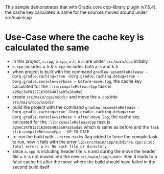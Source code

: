 This sample demonstrates that with Gradle core cpp-library plugin (v7.6.4), the cache key calculated is same for the sources moved around under src/main/cpp

# Use-Case where the cache key is calculated the same 
- in this project, `a.cpp`, `b.cpp`, `a.h`, `b.h` are under `src/main/cpp` initially
- `a.cpp` includes `a.h` & `b.cpp` includes both `a.h` and `b.h`
- when project is built with the command `gradlew assembleRelease -Dorg.gradle.caching=true -Dorg.gradle.caching.debug=true -Dorg.gradle.console=verbose > before-move.log`, the cache key calculated for the `:lib:compileReleaseCpp` task is `a25ec34f8127163666403aa97a26ada8`
- create `src/main/cpp/subdir` and move the `a.cpp` into `src/main/cpp/subdir`
- build the project with the command `gradlew assembleRelease -Dorg.gradle.caching=true -Dorg.gradle.caching.debug=true -Dorg.gradle.console=verbose > after-move.log`, the cache key calcuated for the `:lib:compileReleaseCpp` task is `a25ec34f8127163666403aa97a26ada8` which is same as before and the `Task :lib:compileReleaseCpp - UP-TO-DATE`
- re-run the build with `--rerun-tasks` flag added to force the compile task to run, now it fails with the error `lib/src/main/cpp/subdir/a.cpp:1:10: fatal error: a.h: No such file or directory`
- since `a.cpp` is including header file `a.h` and during the move the header file `a.h` is not moved into the new `src/main/cpp/subdir` then it leads to a false cache hit after the move where the build should have failed in the second build itself